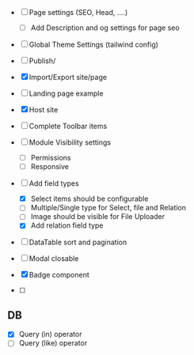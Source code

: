 - [ ] Page settings (SEO, Head, ....)
    - [ ] Add Description and og settings for page seo
- [ ] Global Theme Settings (tailwind config)
- [ ] Publish/
- [x] Import/Export site/page
- [ ] Landing page example
- [x] Host site
- [ ] Complete Toolbar items
- [ ] Module Visibility settings 
    - [ ] Permissions
    - [ ] Responsive
- [ ] Add field types
    - [x] Select items should be configurable
    - [ ] Multiple/Single type for Select, file and Relation
    - [ ] Image should be visible for File Uploader
    - [x] Add relation field type
- [ ] DataTable sort and pagination

- [ ] Modal closable
- [x] Badge component
- [ ] 


## DB
- [x] Query (in) operator
- [ ] Query (like) operator